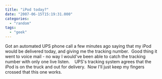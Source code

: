 ```yaml
---
title: "iPod today?"
date: "2007-06-15T15:19:31.000"
categories: 
  - "random"
tags: 
  - "geek"
---
```


Got an automated UPS phone call a few minutes ago saying that my iPod would be delivered today, and giving me the tracking number.  Good thing it went to voice mail - no way I would've been able to catch the tracking number with only one live listen.    UPS's tracking system agrees that the iPod is on the truck and out for delivery.  Now I'll just keep my fingers crossed that this one works.
